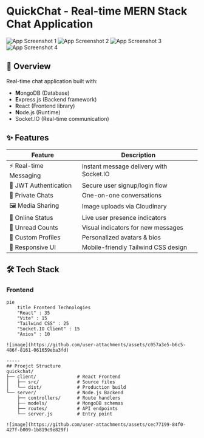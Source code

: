 # QuickChat - Real-time MERN Stack Chat Application

![App Screenshot 1](https://github.com/user-attachments/assets/33986255-5ad0-48ef-866f-f4b68df68b85)
![App Screenshot 2](https://github.com/user-attachments/assets/5672a4ae-2b72-4d0d-a36d-ae1f886ef2c8)
![App Screenshot 3](https://github.com/user-attachments/assets/ebd22bdb-bbd6-4133-be90-453bf804e771)
![App Screenshot 4](https://github.com/user-attachments/assets/fed94850-7ab6-4e35-8e1c-7aa2e5cfa69f)

## 📌 Overview
Real-time chat application built with:
- **M**ongoDB (Database)
- **E**xpress.js (Backend framework)
- **R**eact (Frontend library)
- **N**ode.js (Runtime)
- Socket.IO (Real-time communication)

## ✨ Features
| Feature | Description |
|---------|-------------|
| ⚡ Real-time Messaging | Instant message delivery with Socket.IO |
| 🔐 JWT Authentication | Secure user signup/login flow |
| 👥 Private Chats | One-on-one conversations |
| 🖼️ Media Sharing | Image uploads via Cloudinary |
| 💬 Online Status | Live user presence indicators |
| 🔔 Unread Counts | Visual indicators for new messages |
| 🎨 Custom Profiles | Personalized avatars & bios |
| 📱 Responsive UI | Mobile-friendly Tailwind CSS design |

## 🛠️ Tech Stack
### Frontend
```mermaid
pie
    title Frontend Technologies
    "React" : 35
    "Vite" : 15
    "Tailwind CSS" : 25
    "Socket.IO Client" : 15
    "Axios" : 10

![image](https://github.com/user-attachments/assets/c057a3e5-b6c5-486f-8161-061659eba3fd)

-----
## Proejct Structure
quickchat/
├── client/               # React Frontend
│   ├── src/              # Source files
│   └── dist/             # Production build
└── server/               # Node.js Backend
    ├── controllers/      # Route handlers
    ├── models/           # MongoDB schemas
    ├── routes/           # API endpoints
    └── server.js         # Entry point

![image](https://github.com/user-attachments/assets/cec77199-84f0-427f-b009-1b819c9e829f)

